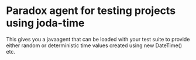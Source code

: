 # Paradox agent for testing projects using joda-time

This gives you a javaagent that can be loaded with your test suite to provide either random or deterministic time values created using new DateTime() etc.
